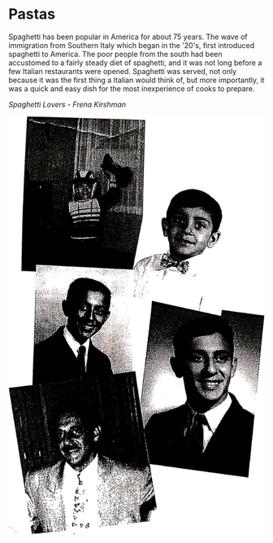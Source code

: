 # Pastas
Spaghetti has been popular in America for about 75 years. The wave of immigration from Southern Italy which began in the '20's, first introduced spaghetti to America. The poor people from the south had been accustomed to a fairly steady diet of spaghetti, and it was not long before a few Italian restaurants were opened. Spaghetti was served, not only because it was the first thing a Italian would think of, but more importantly, it was a quick and easy dish for the most inexperience of cooks to prepare.

*Spaghetti Lovers - Frena Kirshman*

![Pasta](/images/pasta/uncle_bill.jpg)